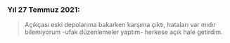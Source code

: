 ### Yıl 27 Temmuz 2021:

>Açıkçası eski depolarıma bakarken karşıma çıktı, hataları var mıdır bilemiyorum -ufak düzenlemeler yaptım- herkese açık hale getirdim.
